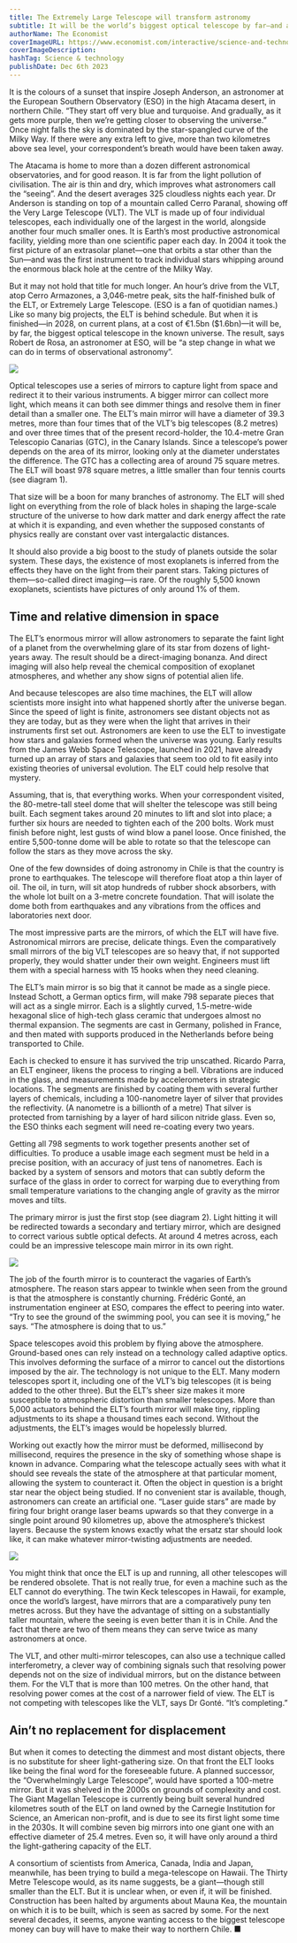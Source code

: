 ```yaml
---
title: The Extremely Large Telescope will transform astronomy
subtitle: It will be the world’s biggest optical telescope by far—and a powerful time machine
authorName: The Economist
coverImageURL: https://www.economist.com/interactive/science-and-technology/2023/12/06/the-extremely-telescope-will-trasform-astronomy/promo.jpg
coverImageDescription:  
hashTag: Science & technology
publishDate: Dec 6th 2023
---
```

It is the colours of a sunset that inspire Joseph Anderson, an astronomer at the European Southern Observatory (ESO) in the high Atacama desert, in northern Chile. “They start off very blue and turquoise. And gradually, as it gets more purple, then we’re getting closer to observing the universe.” Once night falls the sky is dominated by the star-spangled curve of the Milky Way. If there were any extra left to give, more than two kilometres above sea level, your correspondent’s breath would have been taken away.

The Atacama is home to more than a dozen different astronomical observatories, and for good reason. It is far from the light pollution of civilisation. The air is thin and dry, which improves what astronomers call the “seeing”. And the desert averages 325 cloudless nights each year. Dr Anderson is standing on top of a mountain called Cerro Paranal, showing off the Very Large Telescope (VLT). The VLT is made up of four individual telescopes, each individually one of the largest in the world, alongside another four much smaller ones. It is Earth’s most productive astronomical facility, yielding more than one scientific paper each day. In 2004 it took the first picture of an extrasolar planet—one that orbits a star other than the Sun—and was the first instrument to track individual stars whipping around the enormous black hole at the centre of the Milky Way.

But it may not hold that title for much longer. An hour’s drive from the VLT, atop Cerro Armazones, a 3,046-metre peak, sits the half-finished bulk of the ELT, or Extremely Large Telescope. (ESO is a fan of quotidian names.) Like so many big projects, the ELT is behind schedule. But when it is finished—in 2028, on current plans, at a cost of €1.5bn ($1.6bn)—it will be, by far, the biggest optical telescope in the known universe. The result, says Robert de Rosa, an astronomer at ESO, will be “a step change in what we can do in terms of observational astronomy”.

![](https://www.economist.com/interactive/science-and-technology/2023/12/06/the-extremely-telescope-will-trasform-astronomy/processed-images/1424/20231209_WOC951.png)

Optical telescopes use a series of mirrors to capture light from space and redirect it to their various instruments. A bigger mirror can collect more light, which means it can both see dimmer things and resolve them in finer detail than a smaller one. The ELT’s main mirror will have a diameter of 39.3 metres, more than four times that of the VLT’s big telescopes (8.2 metres) and over three times that of the present record-holder, the 10.4-metre Gran Telescopio Canarias (GTC), in the Canary Islands. Since a telescope’s power depends on the area of its mirror, looking only at the diameter understates the difference. The GTC has a collecting area of around 75 square metres. The ELT will boast 978 square metres, a little smaller than four tennis courts (see diagram 1).

That size will be a boon for many branches of astronomy. The ELT will shed light on everything from the role of black holes in shaping the large-scale structure of the universe to how dark matter and dark energy affect the rate at which it is expanding, and even whether the supposed constants of physics really are constant over vast intergalactic distances.

It should also provide a big boost to the study of planets outside the solar system. These days, the existence of most exoplan­ets is inferred from the effects they have on the light from their parent stars. Taking pictures of them—so-called direct imaging—is rare. Of the roughly 5,500 known exoplanets, scientists have pictures of only around 1% of them.

## Time and relative dimension in space
The ELT’s enormous mirror will allow astronomers to separate the faint light of a planet from the overwhelming glare of its star from dozens of light-years away. The result should be a direct-imaging bonanza. And direct imaging will also help reveal the chemical composition of exoplanet atmospheres, and whether any show signs of potential alien life.

And because telescopes are also time machines, the ELT will allow scientists more insight into what happened shortly after the universe began. Since the speed of light is finite, astronomers see distant objects not as they are today, but as they were when the light that arrives in their instruments first set out. Astronomers are keen to use the ELT to investigate how stars and galaxies formed when the universe was young. Early results from the James Webb Space Telescope, launched in 2021, have already turned up an array of stars and galaxies that seem too old to fit easily into existing theories of universal evolution. The ELT could help resolve that mystery.

Assuming, that is, that everything works. When your correspondent visited, the 80-metre-tall steel dome that will shelter the telescope was still being built. Each segment takes around 20 minutes to lift and slot into place; a further six hours are needed to tighten each of the 200 bolts. Work must finish before night, lest gusts of wind blow a panel loose. Once finished, the entire 5,500-tonne dome will be able to rotate so that the telescope can follow the stars as they move across the sky.

One of the few downsides of doing astronomy in Chile is that the country is prone to earthquakes. The telescope will therefore float atop a thin layer of oil. The oil, in turn, will sit atop hundreds of rubber shock absorbers, with the whole lot built on a 3-metre concrete foundation. That will isolate the dome both from earthquakes and any vibrations from the offices and laboratories next door.

The most impressive parts are the mirrors, of which the ELT will have five. Astronomical mirrors are precise, delicate things. Even the comparatively small mirrors of the big VLT telescopes are so heavy that, if not supported properly, they would shatter under their own weight. Engineers must lift them with a special harness with 15 hooks when they need cleaning.

The ELT’s main mirror is so big that it cannot be made as a single piece. Instead Schott, a German optics firm, will make 798 separate pieces that will act as a single mirror. Each is a slightly curved, 1.5-metre-wide hexagonal slice of high-tech glass ceramic that undergoes almost no thermal expansion. The segments are cast in Germany, polished in France, and then mated with supports produced in the Netherlands before being transported to Chile.

Each is checked to ensure it has survived the trip unscathed. Ricardo Parra, an ELT engineer, likens the process to ringing a bell. Vibrations are induced in the glass, and measurements made by accelerometers in strategic locations. The segments are finished by coating them with several further layers of chemicals, including a 100-nanometre layer of silver that provides the reflectivity. (A nanometre is a billionth of a metre) That silver is protected from tarnishing by a layer of hard silicon nitride glass. Even so, the ESO thinks each segment will need re-coating every two years.

Getting all 798 segments to work together presents another set of difficulties. To produce a usable image each segment must be held in a precise position, with an accuracy of just tens of nanometres. Each is backed by a system of sensors and motors that can subtly deform the surface of the glass in order to correct for warping due to everything from small temperature variations to the changing angle of gravity as the mirror moves and tilts.

The primary mirror is just the first stop (see diagram 2). Light hitting it will be redirected towards a secondary and tertiary mirror, which are designed to correct various subtle optical defects. At around 4 metres across, each could be an impressive telescope main mirror in its own right.

![](https://www.economist.com/interactive/science-and-technology/2023/12/06/the-extremely-telescope-will-trasform-astronomy/processed-images/1424/20231209_WOC950.png)

The job of the fourth mirror is to counteract the vagaries of Earth’s atmosphere. The reason stars appear to twinkle when seen from the ground is that the atmosphere is constantly churning. Frédéric Gonté, an instrumentation engineer at ESO, compares the effect to peering into water. “Try to see the ground of the swimming pool, you can see it is moving,” he says. “The atmosphere is doing that to us.”

Space telescopes avoid this problem by flying above the atmosphere. Ground-based ones can rely instead on a technology called adaptive optics. This involves deforming the surface of a mirror to cancel out the distortions imposed by the air. The technology is not unique to the ELT. Many modern telescopes sport it, including one of the VLT’s big telescopes (it is being added to the other three). But the ELT’s sheer size makes it more susceptible to atmospheric distortion than smaller telescopes. More than 5,000 actuators behind the ELT’s fourth mirror will make tiny, rippling adjustments to its shape a thousand times each second. Without the adjustments, the ELT’s images would be hopelessly blurred.

Working out exactly how the mirror must be deformed, millisecond by millisecond, requires the presence in the sky of something whose shape is known in advance. Comparing what the telescope actually sees with what it should see reveals the state of the atmosphere at that particular moment, allowing the system to counter­act it. Often the object in question is a bright star near the object being studied. If no convenient star is available, though, astronomers can create an artificial one. “Laser guide stars” are made by firing four bright orange laser beams upwards so that they converge in a single point around 90 kilometres up, above the atmosphere’s thickest layers. Because the system knows exactly what the ersatz star should look like, it can make whatever mirror-twisting adjustments are needed.

![](https://www.economist.com/interactive/science-and-technology/2023/12/06/the-extremely-telescope-will-trasform-astronomy/processed-images/1424/20231209_STP001_hq.jpg)

You might think that once the ELT is up and running, all other telescopes will be rendered obsolete. That is not really true, for even a machine such as the ELT cannot do everything. The twin Keck telescopes in Hawaii, for example, once the world’s largest, have mirrors that are a comparatively puny ten metres across. But they have the advantage of sitting on a substantially taller mountain, where the seeing is even better than it is in Chile. And the fact that there are two of them means they can serve twice as many astronomers at once.

The VLT, and other multi-mirror telescopes, can also use a technique called interferometry, a clever way of combining signals such that resolving power depends not on the size of individual mirrors, but on the distance between them. For the VLT that is more than 100 metres. On the other hand, that resolving power comes at the cost of a narrower field of view. The ELT is not competing with telescopes like the VLT, says Dr Gonté. “It’s completing.”

## Ain’t no replacement for displacement

But when it comes to detecting the dimmest and most distant objects, there is no substitute for sheer light-gathering size. On that front the ELT looks like being the final word for the foreseeable future. A planned successor, the “Overwhelmingly Large Telescope”, would have sported a 100-metre mirror. But it was shelved in the 2000s on grounds of complexity and cost. The Giant Magellan Telescope is currently being built several hundred kilometres south of the ELT on land owned by the Carnegie Institution for Science, an American non-profit, and is due to see its first light some time in the 2030s. It will combine seven big mirrors into one giant one with an effective diameter of 25.4 metres. Even so, it will have only around a third the light-gathering capacity of the ELT.

A consortium of scientists from Amer­ica, Canada, India and Japan, meanwhile, has been trying to build a mega-telescope on Hawaii. The Thirty Metre Telescope would, as its name suggests, be a giant—though still smaller than the ELT. But it is unclear when, or even if, it will be finished. Construction has been halted by arguments about Mauna Kea, the mountain on which it is to be built, which is seen as sacred by some. For the next several decades, it seems, anyone wanting access to the biggest telescope money can buy will have to make their way to northern Chile. ■
